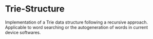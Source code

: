 # Trie-Structure
Implementation of a Trie data structure following a recursive approach.
Applicable to word searching or the autogeneration of words in current device softwares.
